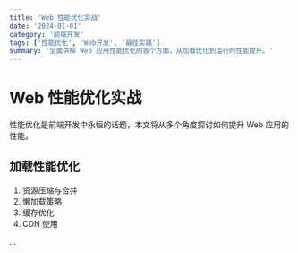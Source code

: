 ```yaml
---
title: 'Web 性能优化实战'
date: '2024-01-01'
category: '前端开发'
tags: ['性能优化', 'Web开发', '最佳实践']
summary: '全面讲解 Web 应用性能优化的各个方面，从加载优化到运行时性能提升。'
---
```


# Web 性能优化实战

性能优化是前端开发中永恒的话题，本文将从多个角度探讨如何提升 Web 应用的性能。

## 加载性能优化

1. 资源压缩与合并
2. 懒加载策略
3. 缓存优化
4. CDN 使用

... 